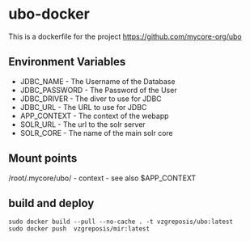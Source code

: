 # ubo-docker
This is a dockerfile for the project https://github.com/mycore-org/ubo

## Environment Variables
- JDBC_NAME - The Username of the Database
- JDBC_PASSWORD - The Password of the User
- JDBC_DRIVER - The diver to use for JDBC
- JDBC_URL - The URL to use for JDBC
- APP_CONTEXT - The context of the webapp
- SOLR_URL - The url to the solr server
- SOLR_CORE - The name of the main solr core

## Mount points
/root/.mycore/ubo/ - context - see also $APP_CONTEXT

## build and deploy
```
sudo docker build --pull --no-cache . -t vzgreposis/ubo:latest
sudo docker push  vzgreposis/mir:latest
```